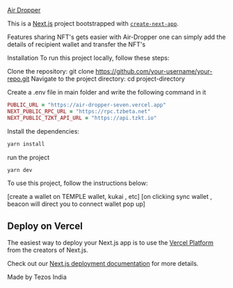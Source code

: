 [Air Dropper](https://air-dropper-miqm7elg0-air-dropper.vercel.app/#)

This is a [Next.js](https://nextjs.org/) project bootstrapped with [`create-next-app`](https://github.com/vercel/next.js/tree/canary/packages/create-next-app).

Features
sharing NFT's gets easier with Air-Dropper
one can simply add the details of recipient wallet and transfer the NFT's 

Installation
To run this project locally, follow these steps:

Clone the repository: git clone https://github.com/your-username/your-repo.git
Navigate to the project directory: cd project-directory

Create a .env file in main folder and write the following command in it
```ruby
PUBLIC_URL = "https://air-dropper-seven.vercel.app"
NEXT_PUBLIC_RPC_URL = "https://rpc.tzbeta.net"
NEXT_PUBLIC_TZKT_API_URL = "https://api.tzkt.io"

```

Install the dependencies: 
```bash
yarn install
```
run the project 
```bash
yarn dev
```
To use this project, follow the instructions below:

[create a wallet on TEMPLE wallet, kukai , etc]
[on clicking sync wallet , beacon will direct you to connect wallet pop up]

## Deploy on Vercel

The easiest way to deploy your Next.js app is to use the [Vercel Platform](https://vercel.com/new?utm_medium=default-template&filter=next.js&utm_source=create-next-app&utm_campaign=create-next-app-readme) from the creators of Next.js.

Check out our [Next.js deployment documentation](https://nextjs.org/docs/deployment) for more details.

Made by Tezos India